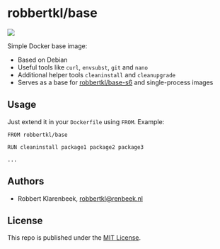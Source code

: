 # robbertkl/base

[![](https://badge.imagelayers.io/robbertkl/base:latest.svg)](https://imagelayers.io/?images=robbertkl/base:latest)

Simple Docker base image:

* Based on Debian
* Useful tools like `curl`, `envsubst`, `git` and `nano`
* Additional helper tools `cleaninstall` and `cleanupgrade`
* Serves as a base for [robbertkl/base-s6](https://github.com/robbertkl/docker-base-s6) and single-process images

## Usage

Just extend it in your `Dockerfile` using `FROM`. Example:

```
FROM robbertkl/base

RUN cleaninstall package1 package2 package3

...
```

## Authors

* Robbert Klarenbeek, <robbertkl@renbeek.nl>

## License

This repo is published under the [MIT License](http://www.opensource.org/licenses/mit-license.php).
